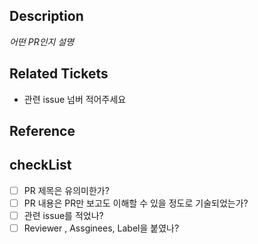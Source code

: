 ## Description
_어떤 PR인지 설명_

## Related Tickets
- 관련 issue 넘버 적어주세요

## Reference

## checkList
- [ ] PR 제목은 유의미한가?
- [ ] PR 내용은 PR만 보고도 이해할 수 있을 정도로 기술되었는가?
- [ ] 관련 issue를 적었나?
- [ ] Reviewer , Assginees, Label을 붙였나?
